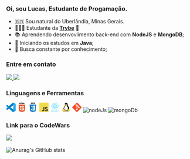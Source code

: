 ### Oi, sou Lucas, Estudante de Progamação.

<!-- <img align="right" alt="GIF" src=https://media0.giphy.com/media/MdA16VIoXKKxNE8Stk/giphy.gif width="400px" /> -->

- :brazil: Sou natural do Uberlândia, Minas Gerais.
- 👨🏽‍💻 Estudante da <a href="https://www.betrybe.com/" target="_blank"><strong>Trybe</strong></a> 🚀
- 📚 Aprendendo desenvovlimento back-end com **NodeJS** e **MongoDB**;
- 🧠 Iniciando os estudos em **Java**;
- 🔎 Busca constante por conhecimento;



### Entre em contato
<a href="https://www.linkedin.com/in/lucas-rodrigues-pontes/" target="_blank">
  <img src="https://img.shields.io/badge/-LinkedIn-%230077B5?style=for-the-badge&logo=linkedin&logoColor=white" target="_blank">
</a> 

<a href = "mailto:lucasrpontesgarcia@gmail.com">
<img src="https://img.shields.io/badge/-Gmail-%23333?style=for-the-badge&logo=gmail&logoColor=white" target="_blank">
</a> 



### Linguagens e Ferramentas
<p align="left">
  <img alt="Visual Studio Code" width="26px" src="https://raw.githubusercontent.com/github/explore/80688e429a7d4ef2fca1e82350fe8e3517d3494d/topics/visual-studio-code/visual-studio-code.png" />
  <img alt="html5" width="26px" src="https://raw.githubusercontent.com/devicons/devicon/master/icons/html5/html5-original-wordmark.svg" /> 
  <img alt="css3" width="26px" src="https://raw.githubusercontent.com/devicons/devicon/master/icons/css3/css3-original-wordmark.svg" /> 
  <img alt="javascript" width="26px" src="https://raw.githubusercontent.com/devicons/devicon/master/icons/javascript/javascript-original.svg" /> 
  <img alt="react" width="26px" src="https://raw.githubusercontent.com/devicons/devicon/master/icons/react/react-original-wordmark.svg" />
  <img alt="linux" width="26px" src="https://raw.githubusercontent.com/devicons/devicon/master/icons/linux/linux-original.svg" alt="linux" width="40" />
  <img alt="git" width="26px" src="https://raw.githubusercontent.com/devicons/devicon/master/icons/git/git-original.svg" />
  <img alt="nodeJs" width="26px" src="https://cdn.jsdelivr.net/gh/devicons/devicon/icons/nodejs/nodejs-original.svg" />
  <img alt="mongoDb" width="30px" src="https://cdn.jsdelivr.net/gh/devicons/devicon/icons/mongodb/mongodb-plain-wordmark.svg" />
</p>



### Link para o CodeWars
<a href = "https://www.codewars.com/users/Lucas%20Pontes">
  <img src="https://www.codewars.com/users/Lucas%20Pontes/badges/micro" target="_blank">
</a> 


![Anurag's GitHub stats](https://github-readme-stats.vercel.app/api?username=LucasRPontes&theme=github_dark&show_icons=true)
